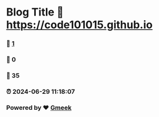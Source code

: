 # Blog Title :link: https://code101015.github.io 
### :page_facing_up: [1](https://code101015.github.io/tag.html) 
### :speech_balloon: 0 
### :hibiscus: 35 
### :alarm_clock: 2024-06-29 11:18:07 
### Powered by :heart: [Gmeek](https://github.com/Meekdai/Gmeek)
